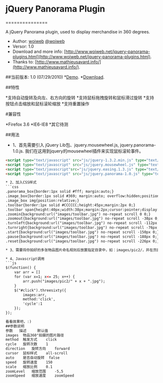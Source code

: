 # jQuery Panorama Plugin
===============

A jQuery Panorama plugin, used to display merchandise in 360 degrees.

* Author: [woiweb](http://www.woiweb.net) [@woiweb](http://woiweb.com/woiwebnet)
* Versor: 1.0
* Download and more info: [http://www.woiweb.net/jquery-panorama-plugins.html](http://www.woiweb.net/jquery-panorama-plugins.html).
* Thanks to: [http://www.mathieusavard.info/](http://www.mathieusavard.info/).

##当前版本: 1.0 (07/29/2010)
   *[Demo](http://www.woiweb.net/wp-content/uploads/plugins/panorama/).
   *[Download](http://code.google.com/p/jquery-panorama-plugins/downloads/detail?name=panorama.rar&can=2&q=#makechanges).

##特性

   *支持自动旋转及向左、右方向的旋转
   *支持鼠标拖拽旋转和鼠标滑过旋转
   *支持按钮点击缩放和鼠标滚轮缩放
   *支持重置操作

#兼容性

   *Firefox 3.6
   *IE6-IE8
   *其它待测

##用法

* 1、首先需要引入 jQuery Lib包、jquery.mousewheel.js, jquery.panorama-1.0.js. 我们在这用到jquery的mousewheel插件来实现鼠标滚轮事件。

```html
<script type="text/javascript" src="js/jquery-1.3.2.min.js" type="text/javascripts" />
<script type="text/javascript" src="js/jquery.mousewheel.js" type="text/javascripts" />
<script type="text/javascript"src="js/jquery.easing.1.3.js" type="text/javascript"></script>
<script type="text/javascript" src="js/jquery.panorama-1.0.js" type="text/javascripts" />

* 2、加入CSS样式
```css
.panorama_box{border:1px solid #fff; margin:auto;}
.image_box{border:1px solid #369; margin:auto; overflow:hidden;position:relative;}
.image_box img{position:relative;}
.toolbar{border:1px solid #CCCCCC;height:45px;margin:2px 0;}
.toolbar span{height:40px;width:38px;margin:2px;cursor:pointer;display:block;float:right;}
.zoomin{background:url("images/toolbar.jpg") no-repeat scroll 0 0;}
.zoomout{background:url("images/toolbar.jpg") no-repeat scroll -38px 0;}
.turnleft{background:url("images/toolbar.jpg") no-repeat scroll -112px 0;}
.turnright{background:url("images/toolbar.jpg") no-repeat scroll -76px 0;}
.start{background:url("images/toolbar.jpg") no-repeat scroll -150px 0;}
.pause{background:url("images/toolbar.jpg") no-repeat scroll -188px 0;}
.reset{background:url("images/toolbar.jpg") no-repeat scroll -226px 0;}

* 3、需要将你拍好的多张物品图片命名规则后放置指定目录中，如：images/pic2/，并在页面中添加展示物品的第一张图

* 4、Javascript调用
```js
$(function() {
    var arr = []
    for (var x=1; x<= 25; x++) {
        arr.push("images/pic2/" + x + ".jpg");
    }
    $("#click").threesixty({
        images:arr,
        method:'click',
        'cycle':1
    });
});

看看效果吧，:)
##参数说明
参数   描述 	默认值
images 	物品360°拍摄的图片路径 	 
method 	触发方式 	click
cycle 	旋转次数 	1
direction 	旋转方向 	forward
cursor 	鼠标样式 	all-scroll
auto 	是否自动旋转 	false
speed 	旋转速度 	150
scale 	缩放比例 	0.1
zoomLevel 	缩放范围 	-5,5
zoomSpeed 	缩放速度 	zoomSpeed
